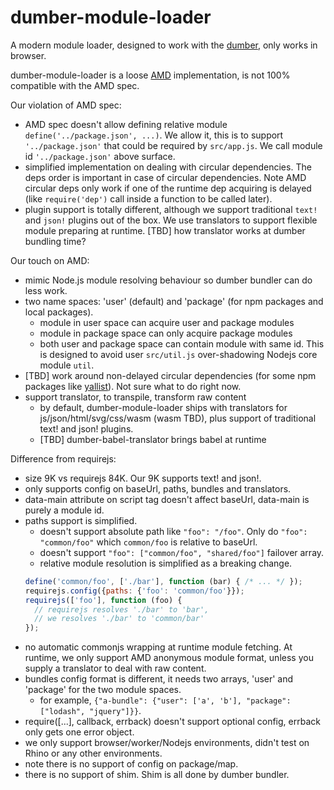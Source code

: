 # dumber-module-loader

A modern module loader, designed to work with the [dumber](https://github.com/huochunpeng/dumber), only works in browser.

dumber-module-loader is a loose [AMD](https://github.com/amdjs/amdjs-api) implementation, is not 100% compatible with the AMD spec.

Our violation of AMD spec:

* AMD spec doesn't allow defining relative module `define('../package.json', ...)`. We allow it, this is to support `'../package.json'` that could be required by `src/app.js`. We call module id `'../package.json'` above surface.
* simplified implementation on dealing with circular dependencies. The deps order is important in case of circular dependencies. Note AMD circular deps only work if one of the runtime dep acquiring is delayed (like `require('dep')` call inside a function to be called later).
* plugin support is totally different, although we support traditional `text!` and `json!` plugins out of the box. We use translators to support flexible module preparing at runtime. [TBD] how translator works at dumber bundling time?

Our touch on AMD:

* mimic Node.js module resolving behaviour so dumber bundler can do less work.
* two name spaces: 'user' (default) and 'package' (for npm packages and local packages).
  - module in user space can acquire user and package modules
  - module in package space can only acquire package modules
  - both user and package space can contain module with same id. This is designed to avoid user `src/util.js` over-shadowing Nodejs core module `util`.
* [TBD] work around non-delayed circular dependencies (for some npm packages like [yallist](https://github.com/isaacs/yallist)). Not sure what to do right now.
* support translator, to transpile, transform raw content
  - by default, dumber-module-loader ships with translators for js/json/html/svg/css/wasm (wasm TBD), plus support of traditional text! and json! plugins.
  - [TBD] dumber-babel-translator brings babel at runtime

Difference from requirejs:
* size 9K vs requirejs 84K. Our 9K supports text! and json!.
* only supports config on baseUrl, paths, bundles and translators.
* data-main attribute on script tag doesn't affect baseUrl, data-main is purely a module id.
* paths support is simplified.
  - doesn't support absolute path like `"foo": "/foo"`. Only do `"foo": "common/foo"` which `common/foo` is relative to baseUrl.
  - doesn't support `"foo": ["common/foo", "shared/foo"]` failover array.
  - relative module resolution is simplified as a breaking change.
  ```js
  define('common/foo', ['./bar'], function (bar) { /* ... */ });
  requirejs.config({paths: {'foo': 'common/foo'}});
  requirejs(['foo'], function (foo) {
    // requirejs resolves './bar' to 'bar',
    // we resolves './bar' to 'common/bar'
  });
  ```
* no automatic commonjs wrapping at runtime module fetching. At runtime, we only support AMD anonymous module format, unless you supply a translator to deal with raw content.
* bundles config format is different, it needs two arrays, 'user' and 'package' for the two module spaces.
  - for example, `{"a-bundle": {"user": ['a', 'b'], "package": ["lodash", "jquery"]}}`.
* require([...], callback, errback) doesn't support optional config, errback only gets one error object.
* we only support browser/worker/Nodejs environments, didn't test on Rhino or any other environments.
* note there is no support of config on package/map.
* there is no support of shim. Shim is all done by dumber bundler.
